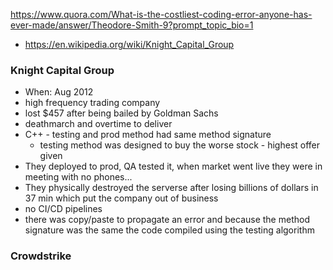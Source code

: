 
https://www.quora.com/What-is-the-costliest-coding-error-anyone-has-ever-made/answer/Theodore-Smith-9?prompt_topic_bio=1
* https://en.wikipedia.org/wiki/Knight_Capital_Group

### Knight Capital Group
* When: Aug 2012 
* high frequency trading company
* lost $457 after being bailed by Goldman Sachs
* deathmarch and overtime to deliver
* C++ - testing and prod method had same method signature
    * testing method was designed to buy the worse stock - highest offer given
* They deployed to prod, QA tested it, when market went live they were in meeting with no phones...
* They physically destroyed the serverse after losing billions of dollars in 37 min which put the company out of business
* no CI/CD pipelines
* there was copy/paste to propagate an error and because the method signature was the same the code compiled using the testing algorithm


### Crowdstrike


